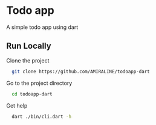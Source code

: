 # Todo app

A simple todo app using dart

## Run Locally

Clone the project

```bash
  git clone https://github.com/AMIRALINE/todoapp-dart
```

Go to the project directory

```bash
  cd todoapp-dart
```

Get help

```bash
  dart ./bin/cli.dart -h
```
